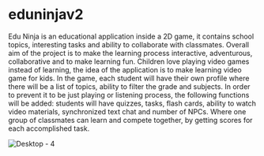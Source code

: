 # eduninjav2

Edu Ninja is an educational application inside a 2D game, it contains school topics, interesting tasks and ability to collaborate with classmates. Overall aim of the project is to make the learning process interactive, adventurous, collaborative and to make learning fun. Children love playing video games instead of learning, the idea of the application is to make learning video game for kids. In the game, each student will have their own profile where there will be a list of topics, ability to filter the grade and subjects. In order to prevent it to be just playing or listening process, the following functions will be added: students will have quizzes, tasks, flash cards, ability to watch video materials,
synchronized text chat and number of NPCs. Where one group of classmates can learn and compete together, by getting scores for each accomplished task.


![Desktop - 4](https://user-images.githubusercontent.com/60324587/199230630-742ed16e-b21e-45b7-aab5-27089d3d5263.jpg)
